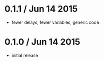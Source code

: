0.1.1 / Jun 14 2015
===================

  * fewer delays, fewer variables, generic code

0.1.0 / Jun 14 2015
===================

  * initial release

